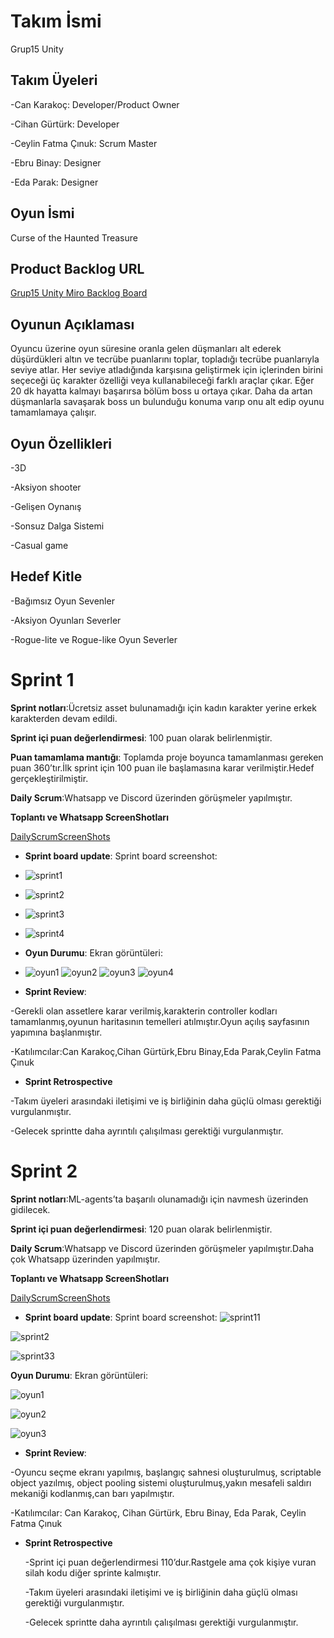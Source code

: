 # **Takım İsmi**
Grup15 Unity

## Takım Üyeleri
-Can Karakoç: Developer/Product Owner

-Cihan Gürtürk: Developer

-Ceylin Fatma Çınuk: Scrum Master

-Ebru Binay: Designer

-Eda Parak: Designer


## Oyun İsmi
Curse of the Haunted Treasure

## Product Backlog URL

[Grup15 Unity Miro Backlog Board](https://miro.com/welcomeonboard/amppTVl6OVpNVEp2NGpEaWhqY2s2TWphTXZndEdGUmRKMTRxVWs5U1JrdDU5dHpGVzI4OVo1Y0EzV3lZSlhub3wzNDU4NzY0NTkzMDQ2NDg5MTI3fDI=?share_link_id=118900032686)

## Oyunun Açıklaması

Oyuncu üzerine oyun süresine oranla gelen düşmanları alt ederek düşürdükleri altın ve tecrübe puanlarını toplar, topladığı tecrübe puanlarıyla seviye atlar. Her seviye atladığında karşısına geliştirmek için içlerinden birini seçeceği üç karakter özelliği  veya kullanabileceği farklı araçlar çıkar. Eğer 20 dk hayatta kalmayı başarırsa bölüm boss u ortaya çıkar. Daha da artan düşmanlarla savaşarak boss un bulunduğu konuma varıp onu alt edip oyunu tamamlamaya çalışır.

## Oyun Özellikleri
-3D

-Aksiyon shooter

-Gelişen Oynanış

-Sonsuz Dalga Sistemi

-Casual game

## Hedef Kitle
-Bağımsız Oyun Sevenler

-Aksiyon Oyunları Severler

-Rogue-lite ve Rogue-like Oyun Severler

# Sprint 1

**Sprint notları**:Ücretsiz asset bulunamadığı için kadın karakter yerine erkek karakterden devam edildi.

**Sprint içi puan değerlendirmesi**: 100 puan olarak belirlenmiştir.

**Puan tamamlama mantığı**: Toplamda proje boyunca tamamlanması gereken puan 360’tır.İlk sprint için 100 puan ile başlamasına karar verilmiştir.Hedef gerçekleştirilmiştir.

**Daily Scrum**:Whatsapp ve Discord üzerinden görüşmeler yapılmıştır.

**Toplantı ve Whatsapp ScreenShotları**

 [DailyScrumScreenShots](https://imgur.com/a/1tQe845)

 - **Sprint board update**: Sprint board screenshot:
 -  ![sprint1](https://github.com/cigiol/Group15/assets/153134707/db902df2-bc4f-4193-b22d-531534554fd4)
 -  ![sprint2](https://github.com/cigiol/Group15/assets/153134707/f988e3db-0b05-4f4e-b3cf-f8e006b058e0)
 -  ![sprint3](https://github.com/cigiol/Group15/assets/153134707/e1a98db8-b484-45b2-9e59-2c4a7ef4df63)
 - ![sprint4](https://github.com/cigiol/Group15/assets/153134707/b3f0bbc6-41da-4008-abb3-95b1e1080d34)



- **Oyun Durumu**: Ekran görüntüleri:
- ![oyun1](https://github.com/cigiol/Group15/assets/153134707/1ddb6758-0d07-432b-91f6-26e78d94798b)
![oyun2](https://github.com/cigiol/Group15/assets/153134707/2ce8b258-d0fb-43db-af1f-17a70f2edcf8)
![oyun3](https://github.com/cigiol/Group15/assets/153134707/536543ce-7080-4281-a23d-57e314a3c17c)
![oyun4](https://github.com/cigiol/Group15/assets/153134707/e5069135-5d89-4989-b390-244c2e177df8)

- **Sprint Review**:
  
-Gerekli olan assetlere karar verilmiş,karakterin controller kodları tamamlanmış,oyunun haritasının temelleri atılmıştır.Oyun açılış sayfasının yapımına başlanmıştır.

 -Katılımcılar:Can Karakoç,Cihan Gürtürk,Ebru Binay,Eda Parak,Ceylin Fatma Çınuk


- **Sprint Retrospective**
  
-Takım üyeleri arasındaki iletişimi ve iş birliğinin daha güçlü olması gerektiği vurgulanmıştır.

-Gelecek sprintte daha ayrıntılı çalışılması gerektiği vurgulanmıştır.


# Sprint 2

 **Sprint notları**:ML-agents’ta başarılı olunamadığı için  navmesh üzerinden gidilecek.

**Sprint içi puan değerlendirmesi**: 120 puan olarak belirlenmiştir.

**Daily Scrum**:Whatsapp ve Discord üzerinden görüşmeler yapılmıştır.Daha çok Whatsapp üzerinden yapılmıştır.

**Toplantı ve Whatsapp ScreenShotları**

 [DailyScrumScreenShots](https://imgur.com/a/Zjyqwnu) 

 

 - **Sprint board update**: Sprint board screenshot:
![sprint11](https://github.com/user-attachments/assets/1773bfb1-8b78-47c9-a334-1e5b6b003ebb)

![sprint2](https://github.com/user-attachments/assets/2cf853cb-6337-49da-ad37-dc338234e2af)

![sprint33](https://github.com/user-attachments/assets/e009a3be-5505-410e-bc80-ff27c12523e7)




 **Oyun Durumu**: Ekran görüntüleri:
 
 ![oyun1](https://github.com/user-attachments/assets/c3afa207-abb8-4fbb-844d-e9c01edda47a)
 
 ![oyun2](https://github.com/user-attachments/assets/3108f685-8b23-4a8e-9eef-f530dc5f147e)

 ![oyun3](https://github.com/user-attachments/assets/9c779233-3628-4867-9e96-462d7145a7a7)



 - **Sprint Review**:
   
  -Oyuncu seçme ekranı yapılmış, başlangıç sahnesi oluşturulmuş, scriptable object yazılmış, object pooling sistemi oluşturulmuş,yakın mesafeli saldırı mekaniği kodlanmış,can barı yapılmıştır.
  
  -Katılımcılar: Can Karakoç, Cihan Gürtürk, Ebru Binay, Eda Parak, Ceylin Fatma Çınuk



- **Sprint Retrospective**
  
  -Sprint içi puan değerlendirmesi 110’dur.Rastgele ama çok kişiye vuran silah kodu diğer sprinte kalmıştır.

  -Takım üyeleri arasındaki iletişimi ve iş birliğinin daha güçlü olması gerektiği vurgulanmıştır.
  
  -Gelecek sprintte daha ayrıntılı çalışılması gerektiği vurgulanmıştır.
















